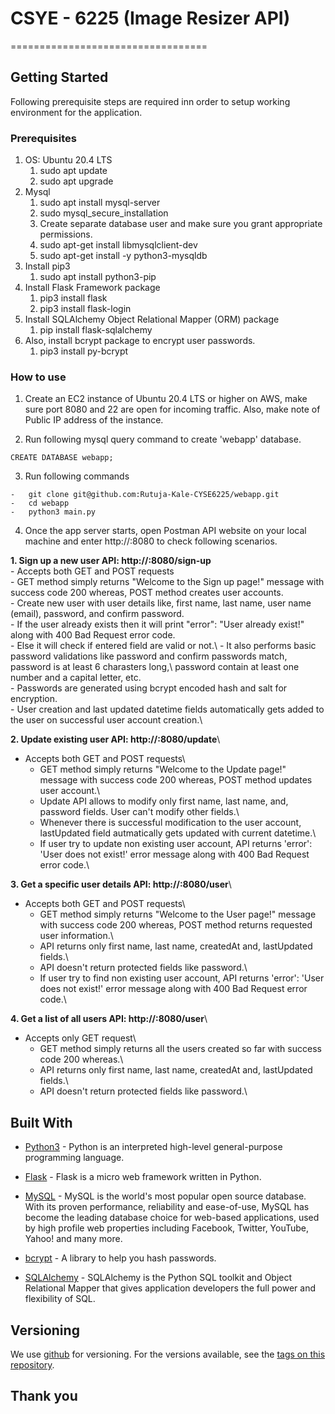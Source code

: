 # CSYE - 6225 (Image Resizer API)
==================================

## Getting Started

Following prerequisite steps are required inn order to setup working environment for the application.

### Prerequisites

1. OS: Ubuntu  20.4 LTS
	1. sudo apt update
	2. sudo apt upgrade
2. Mysql
	1. sudo apt install mysql-server
	2. sudo mysql_secure_installation
	3. Create separate database user and make sure you grant appropriate permissions.
	4. sudo apt-get install libmysqlclient-dev
	5. sudo apt-get install -y python3-mysqldb
3. Install pip3
	1. sudo apt install python3-pip
4. Install Flask Framework package
	1. pip3 install flask
	2. pip3 install flask-login
5. Install SQLAlchemy Object Relational Mapper (ORM) package
	1. pip install flask-sqlalchemy
9. Also, install bcrypt package to encrypt user passwords.
	1. pip3 install py-bcrypt

### How to use

1. Create an EC2 instance of Ubuntu 20.4 LTS or higher on AWS, make sure port 8080 and 22 are open for incoming traffic. Also, make note of Public IP address of the instance.

3. Run following mysql query command to create 'webapp' database.

```
CREATE DATABASE webapp;
```

3. Run following commands 

```
-	git clone git@github.com:Rutuja-Kale-CYSE6225/webapp.git
-	cd webapp
-	python3 main.py
```

4. Once the app server starts, open Postman API website on your local machine and enter http://<EC2 instance public IP>:8080 to check following scenarios.

  **1. 	Sign up a new user API: http://<EC2 instance public IP>:8080/sign-up**\
	-	Accepts both GET and POST requests\
	-	GET method simply returns "Welcome to the Sign up page!" message with success code 200 whereas, POST method creates user accounts.\
	-	Create new user with user details like, first name, last name, user name (email), password, and confirm password.\
	-	If the user already exists then it will print "error": "User already exist!" along with 400 Bad Request error code.\
	-	Else it will check if entered field are valid or not.\ 
	-	It also performs basic password validations like password and confirm passwords match, password is at least 6 charasters long,\ password contain at least one number and a capital letter, etc.\
	-	Passwords are generated using bcrypt encoded hash and salt for encryption.\
	-	User creation and last updated datetime fields automatically gets added to the user on successful user account creation.\

  **2.	Update existing user API: http://<EC2 instance public IP>:8080/update**\
  -	Accepts both GET and POST requests\
	-	GET method simply returns "Welcome to the Update page!" message with success code 200 whereas, POST method updates user account.\
	-	Update API allows to modify only first name, last name, and, password fields. User can't modify other fields.\
	-	Whenever there is successful modification to the user account, lastUpdated field autmatically gets updated with current datetime.\
	-	If user try to update non existing user account, API returns 'error': 'User does not exist!' error message along with 400 Bad Request error code.\

  **3.	Get a specific user details API: http://<EC2 instance public IP>:8080/user**\
  -	Accepts both GET and POST requests\
	-	GET method simply returns "Welcome to the User page!" message with success code 200 whereas, POST method returns requested user information.\
	-	API returns only first name, last name, createdAt and, lastUpdated fields.\
	-	API doesn't return protected fields like password.\
	-	If user try to find non existing user account, API returns 'error': 'User does not exist!' error message along with 400 Bad Request error code.\

  **4.	Get a list of all users API: http://<EC2 instance public IP>:8080/user**\
  -	Accepts only GET request\
	-	GET method simply returns all the users created so far with success code 200 whereas.\
	-	API returns only first name, last name, createdAt and, lastUpdated fields.\
	-	API doesn't return protected fields like password.\
	

## Built With

*	[Python3](https://www.python.org/) - Python is an interpreted high-level general-purpose programming language.

*	[Flask](https://flask.palletsprojects.com/en/2.0.x/) - Flask is a micro web framework written in Python.

*	[MySQL](https://www.mysql.com/) - MySQL is the world's most popular open source database. With its proven performance, reliability and ease-of-use, MySQL has become the leading database choice for web-based applications, used by high profile web properties including Facebook, Twitter, YouTube, Yahoo! and many more.

*	[bcrypt](https://www.npmjs.com/package/bcrypt) - A library to help you hash passwords.

*	[SQLAlchemy](https://www.sqlalchemy.org/) - SQLAlchemy is the Python SQL toolkit and Object Relational Mapper that gives application developers the full power and flexibility of SQL.


## Versioning

We use [github](https://github.com/) for versioning. For the versions available, see the [tags on this repository](https://github.com/Rutuja-Kale-CYSE6225/webapp). 

## Thank you
